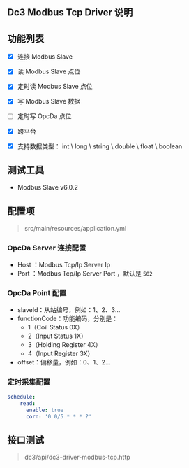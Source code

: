 ## Dc3 Modbus Tcp Driver 说明

## 功能列表

- [x] 连接 Modbus Slave
- [x] 读 Modbus Slave 点位
- [x] 定时读 Modbus Slave 点位
- [x] 写 Modbus Slave 数据
- [ ] 定时写 OpcDa 点位
- [x] 跨平台
- [x] 支持数据类型： int \ long \ string \ double \ float \ boolean



## 测试工具

- Modbus Slave v6.0.2



## 配置项

> src/main/resources/application.yml

###  OpcDa Server 连接配置

- Host ：Modbus  Tcp/Ip Server Ip
- Port ：Modbus  Tcp/Ip Server Port ，默认是 `502`

###  OpcDa Point 配置

- slaveId：从站编号，例如：1、2、3...
- functionCode：功能编码，分别是：
  - 1（Coil Status 0X）
  - 2（Input Status 1X）
  - 3（Holding Register 4X）
  - 4（Input Register 3X）
- offset：偏移量，例如：0、1、2...

### 定时采集配置

```yaml
schedule:
    read:
      enable: true
      corn: '0 0/5 * * * ?'
```



## 接口测试

> dc3/api/dc3-driver-modbus-tcp.http

